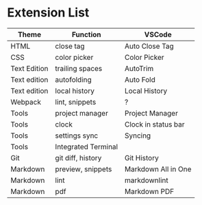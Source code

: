 # Extension List #

Theme | Function | VSCode
----- | -------- | -------
HTML | close tag | Auto Close Tag
CSS | color picker | Color Picker
Text Edition | trailing spaces | AutoTrim
Text edition | autofolding | Auto Fold
Text edition | local history | Local History
Webpack | lint, snippets | ?
Tools | project manager | Project Manager
Tools | clock | Clock in status bar
Tools | settings sync | Syncing
Tools | Integrated Terminal 
Git | git diff, history | Git History
Markdown | preview, snippets | Markdown All in One
Markdown | lint | markdownlint
Markdown | pdf | Markdown PDF
